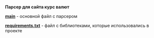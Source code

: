 **Парсер  для сайта курс валют**

[__main__](https://github.com/zdessmyasso/parsing_exchange_rates/commit/eb79d40bf8511b7d5d19ff801311233f49fc89f6) - основной файл с парсером


[**requirements.txt**](https://github.com/zdessmyasso/parsing_exchange_rates/commit/eb79d40bf8511b7d5d19ff801311233f49fc89f6) - файл с библиотеками, которые использовались в проекте
